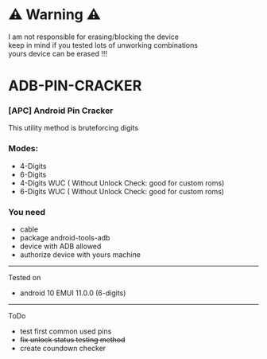 # :warning: Warning :warning:  
I am not responsible for erasing/blocking the device  
keep in mind if you tested lots of unworking combinations  
yours device can be erased !!!  

# ADB-PIN-CRACKER
### [APC] Android Pin Cracker
  
This utility method is bruteforcing digits  

### Modes:  
  - 4-Digits  
  - 6-Digits  
  - 4-Digits WUC  ( Without Unlock Check: good for custom roms)
  - 6-Digits WUC  ( Without Unlock Check: good for custom roms)
  
### You need  
 - cable
 - package android-tools-adb 
 - device with ADB allowed  
 - authorize device with yours machine  

---
Tested on
  - android 10 EMUI 11.0.0 (6-digits)  


---
ToDo
  - test first common used pins  
  - ~~fix unlock status testing method~~  
  - create coundown checker  
